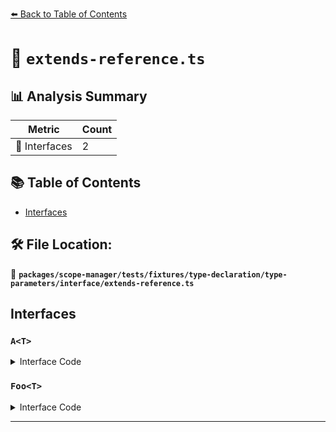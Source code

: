 [⬅️ Back to Table of Contents](../../../../../../../index.md)

# 📄 `extends-reference.ts`

## 📊 Analysis Summary

| Metric | Count |
|--------|-------|
| 📐 Interfaces | 2 |

## 📚 Table of Contents

- [Interfaces](#interfaces)

## 🛠️ File Location:
📂 **`packages/scope-manager/tests/fixtures/type-declaration/type-parameters/interface/extends-reference.ts`**

## Interfaces

### `A<T>`

<details><summary>Interface Code</summary>

```ts
interface A<T> {}
```
</details>

### `Foo<T>`

<details><summary>Interface Code</summary>

```ts
interface Foo<T> extends A<T> {}
```
</details>


---